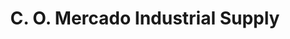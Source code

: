 ---
title: "C. O. Mercado Industrial Supply"
url: /santa-rosa/c-o-mercado-industrial-supply/
shop: hardware
---
